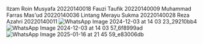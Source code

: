 Ilzam Roin Musyafa 20220140018
Fauzi Taufik 20220140009
Muhammad Farras Mas'ud 20220140036
Lintang Merayu Sukma 20220140028
Reza Azahri 20220140011
![WhatsApp Image 2024-12-03 at 14 03 23_29210bb4](https://github.com/user-attachments/assets/780ae97d-8f70-46b4-9d57-b36b9b304511)
![WhatsApp Image 2024-12-03 at 14 03 57_6f8999ad](https://github.com/user-attachments/assets/a2d33417-d39c-4735-b9df-0954d1691329)
![WhatsApp Image 2025-01-16 at 21 45 59_e83006db](https://github.com/user-attachments/assets/e198aa82-7d1e-4912-99ec-eb24e8faa435)
